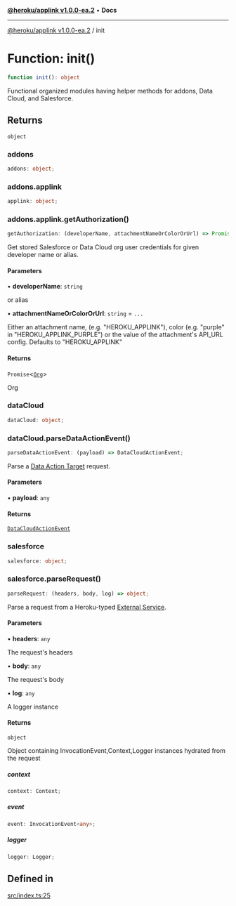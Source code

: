 [**@heroku/applink v1.0.0-ea.2**](../README.md) • **Docs**

***

[@heroku/applink v1.0.0-ea.2](../README.md) / init

# Function: init()

```ts
function init(): object
```

Functional organized modules having helper methods for addons, Data Cloud, and Salesforce.

## Returns

`object`

### addons

```ts
addons: object;
```

### addons.applink

```ts
applink: object;
```

### addons.applink.getAuthorization()

```ts
getAuthorization: (developerName, attachmentNameOrColorOrUrl) => Promise<Org>;
```

Get stored Salesforce or Data Cloud org user credentials for given developer name or alias.

#### Parameters

• **developerName**: `string`

or alias

• **attachmentNameOrColorOrUrl**: `string` = `...`

Either an attachment name, (e.g. "HEROKU_APPLINK"), color (e.g. "purple" in "HEROKU_APPLINK_PURPLE") or the value of the attachment's API_URL config. Defaults to "HEROKU_APPLINK"

#### Returns

`Promise`\<[`Org`](../interfaces/Org.md)\>

Org

### dataCloud

```ts
dataCloud: object;
```

### dataCloud.parseDataActionEvent()

```ts
parseDataActionEvent: (payload) => DataCloudActionEvent;
```

Parse a [Data Action Target](https://help.salesforce.com/s/articleView?id=sf.c360_a_create_a_data_action_target_of_webhook_type.htm&type=5) request.

#### Parameters

• **payload**: `any`

#### Returns

[`DataCloudActionEvent`](../interfaces/DataCloudActionEvent.md)

### salesforce

```ts
salesforce: object;
```

### salesforce.parseRequest()

```ts
parseRequest: (headers, body, log) => object;
```

Parse a request from a Heroku-typed [External Service](https://help.salesforce.com/s/articleView?id=sf.external_services.htm&type=5).

#### Parameters

• **headers**: `any`

The request's headers

• **body**: `any`

The request's body

• **log**: `any`

A logger instance

#### Returns

`object`

Object containing InvocationEvent,Context,Logger instances hydrated from the request

##### context

```ts
context: Context;
```

##### event

```ts
event: InvocationEvent<any>;
```

##### logger

```ts
logger: Logger;
```

## Defined in

[src/index.ts:25](https://github.com/heroku/heroku-applink-nodejs/blob/81b4143bb39e9e9309a4571ee63197ea8b696d90/src/index.ts#L25)
